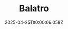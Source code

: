 ---
title: "Balatro"
id: 2379780
date: 2025-04-25T00:00:06.058Z
link: games/steam/recent/balatro
image: http://media.steampowered.com/steamcommunity/public/images/apps/2379780/b6018068070ab0e23561694c11f7950dd6f4c752.jpg
playtime_2weeks: 1
playtime_forever: 8001
playtime_windows_forever: 0
playtime_mac_forever: 192
playtime_linux_forever: 7809
playtime_deck_forever: 7809
---